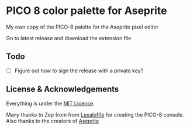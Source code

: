 # PICO 8 color palette for Aseprite

My own copy of the PICO-8 palette for the Aseprite pixel editor

Go to latest release and download the extension file

## Todo
- [ ] Figure out how to sign the release with a private key?

## License & Acknowledgements

Everything is under the [MIT License][mit].

Many thanks to Zep from from [Lexaloffle](https://www.lexaloffle.com/pico-8.php)
for creating the PICO-8 console.
Also thanks to the creators of [Aseprite](https://www.aseprite.org/)

[mit]: http://www.opensource.org/licenses/MIT
